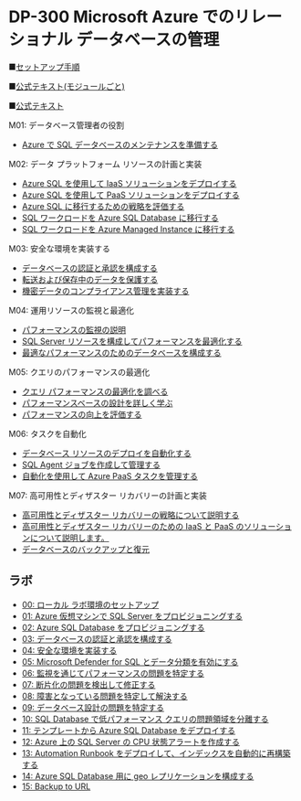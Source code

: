 # DP-300 Microsoft Azure でのリレーショナル データベースの管理


■[セットアップ手順](https://publicfilestor.blob.core.windows.net/dp300/Opening.pdf)

■[公式テキスト(モジュールごと)](https://learn.microsoft.com/ja-jp/training/courses/dp-300t00)

■[公式テキスト](https://learn.microsoft.com/ja-jp/certifications/exams/dp-300)

M01: データベース管理者の役割
* [Azure で SQL データベースのメンテナンスを準備する](https://learn.microsoft.com/ja-jp/training/modules/prepare-to-maintain-sql-databases-azure/)

M02: データ プラットフォーム リソースの計画と実装
* [Azure SQL を使用して IaaS ソリューションをデプロイする](https://learn.microsoft.com/ja-jp/training/modules/deploy-iaas-solutions-with-azure-sql/)
* [Azure SQL を使用して PaaS ソリューションをデプロイする](https://learn.microsoft.com/ja-jp/training/modules/deploy-paas-solutions-with-azure-sql/)
* [Azure SQL に移行するための戦略を評価する](https://learn.microsoft.com/ja-jp/training/modules/evaluate-strategies-for-migrating-to-azure-sql/)
* [SQL ワークロードを Azure SQL Database に移行する](https://learn.microsoft.com/ja-jp/training/modules/migrate-sql-workloads-azure-sql-databases/)
* [SQL ワークロードを Azure Managed Instance に移行する](https://learn.microsoft.com/ja-jp/training/modules/migrate-sql-workloads-azure-managed-instances/)


M03: 安全な環境を実装する
* [データベースの認証と承認を構成する](https://learn.microsoft.com/ja-jp/training/modules/configure-database-authentication-authorization/)
* [転送および保存中のデータを保護する](https://learn.microsoft.com/ja-jp/training/modules/protect-data-transit-rest/)
* [機密データのコンプライアンス管理を実装する](https://learn.microsoft.com/ja-jp/training/modules/implement-compliance-controls-sensitive-data/)

M04: 運用リソースの監視と最適化
* [パフォーマンスの監視の説明](https://learn.microsoft.com/ja-jp/training/modules/describe-performance-monitoring/)
* [SQL Server リソースを構成してパフォーマンスを最適化する](https://learn.microsoft.com/ja-jp/training/modules/configure-sql-server-resources-optimal-performance/)
* [最適なパフォーマンスのためのデータベースを構成する](https://learn.microsoft.com/ja-jp/training/modules/configure-databases-for-optimal-performance/)

M05: クエリのパフォーマンスの最適化
* [クエリ パフォーマンスの最適化を調べる](https://learn.microsoft.com/ja-jp/training/modules/explore-query-performance-optimization/)
* [パフォーマンスベースの設計を詳しく学ぶ](https://learn.microsoft.com/ja-jp/training/modules/explore-performance-based-design/)
* [パフォーマンスの向上を評価する](https://learn.microsoft.com/ja-jp/training/modules/evaluate-performance-improvements/)

M06: タスクを自動化
* [データベース リソースのデプロイを自動化する](https://learn.microsoft.com/ja-jp/training/modules/configure-automatic-deployment-azure-sql-database/)
* [SQL Agent ジョブを作成して管理する](https://learn.microsoft.com/ja-jp/training/modules/schedule-tasks-using-sql-server-agent/)
* [自動化を使用して Azure PaaS タスクを管理する](https://learn.microsoft.com/ja-jp/training/modules/manage-azure-paas-resources-using-automated-methods/)

M07: 高可用性とディザスター リカバリーの計画と実装
* [高可用性とディザスター リカバリーの戦略について説明する](https://learn.microsoft.com/ja-jp/training/modules/describe-high-availability-disaster-recovery-strategies/)
* [高可用性とディザスター リカバリーのための IaaS と PaaS のソリューションについて説明します。](https://learn.microsoft.com/ja-jp/training/modules/explore-iaas-paas-platform-tools-for-high-availability-disaster-recovery/)
* [データベースのバックアップと復元](https://learn.microsoft.com/ja-jp/training/modules/backup-restore-databases/)

## ラボ

* [00: ローカル ラボ環境のセットアップ](https://github.com/MTT-ja/dp-300-database-administrator.ja-jp/blob/main/Instructions/Labs/00-setup-environment.md)
* [01: Azure 仮想マシンで SQL Server をプロビジョニングする](https://github.com/MTT-ja/dp-300-database-administrator.ja-jp/blob/main/Instructions/Labs/01-provision-sql-vm.md)
* [02: Azure SQL Database をプロビジョニングする](https://github.com/MTT-ja/dp-300-database-administrator.ja-jp/blob/main/Instructions/Labs/02-provision-sql-database.md)
* [03: データベースの認証と承認を構成する](https://github.com/MTT-ja/dp-300-database-administrator.ja-jp/blob/main/Instructions/Labs/03-authorize-access-azure-sql-database.md)
* [04: 安全な環境を実装する](https://github.com/MTT-ja/dp-300-database-administrator.ja-jp/blob/main/Instructions/Labs/04-configure-firewall-rule.md)
* [05: Microsoft Defender for SQL とデータ分類を有効にする](https://github.com/MTT-ja/dp-300-database-administrator.ja-jp/blob/main/Instructions/Labs/05-enable-sql-defender-and-data-classification.md)
* [06: 監視を通じてパフォーマンスの問題を特定する](https://github.com/MTT-ja/dp-300-database-administrator.ja-jp/blob/main/Instructions/Labs/06-isolate-performance-problems.md)
* [07: 断片化の問題を検出して修正する](https://github.com/MTT-ja/dp-300-database-administrator.ja-jp/blob/main/Instructions/Labs/07-detect-correct-fragmentation-issues.md)
* [08: 障害となっている問題を特定して解決する](https://github.com/MTT-ja/dp-300-database-administrator.ja-jp/blob/main/Instructions/Labs/08-identify-resolve-blocking-issues.md)
* [09: データベース設計の問題を特定する](https://github.com/MTT-ja/dp-300-database-administrator.ja-jp/blob/main/Instructions/Labs/09-identify-issues-database-design.md)
* [10: SQL Database で低パフォーマンス クエリの問題領域を分離する](https://github.com/MTT-ja/dp-300-database-administrator.ja-jp/blob/main/Instructions/Labs/10-isolate-problem-areas-poor-performing-queries.md)
* [11: テンプレートから Azure SQL Database をデプロイする](https://github.com/MTT-ja/dp-300-database-administrator.ja-jp/blob/main/Instructions/Labs/11-deploy-azure-database-using-template.md)
* [12: Azure 上の SQL Server の CPU 状態アラートを作成する](https://github.com/MTT-ja/dp-300-database-administrator.ja-jp/blob/main/Instructions/Labs/12-create-cpu-status-alert.md)
* [13: Automation Runbook をデプロイして、インデックスを自動的に再構築する](https://github.com/MTT-ja/dp-300-database-administrator.ja-jp/blob/main/Instructions/Labs/13-deploy-automation-runbook-rebuild-indexes.md)
* [14: Azure SQL Database 用に geo レプリケーションを構成する](https://github.com/MTT-ja/dp-300-database-administrator.ja-jp/blob/main/Instructions/Labs/14-configure-geo-replication-for-azure-sql-database.md)
* [15: Backup to URL](https://github.com/MTT-ja/dp-300-database-administrator.ja-jp/blob/main/Instructions/Labs/15-backup-url.md.md)
